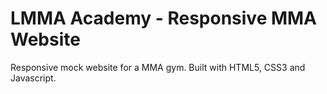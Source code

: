 # LMMA Academy - Responsive MMA Website

Responsive mock website for a MMA gym. Built with HTML5, CSS3 and Javascript. 
